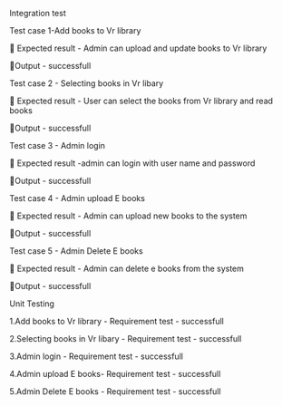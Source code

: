Integration test 

Test case 1-Add books to Vr library

 Expected result - Admin can upload and update books to Vr library

Output - successfull

Test case 2 - Selecting books in Vr libary 

 Expected result - User can select the books from Vr library and read books 

Output - successfull

Test case 3 - Admin login

 Expected result -admin can login with user name and password 

Output - successfull

Test case  4 - Admin upload E books

 Expected result - Admin can upload new books to the system

Output - successfull

Test case  5 - Admin Delete E books

 Expected result - Admin can delete e books from the  system

Output - successfull




Unit Testing 

1.Add books to Vr library - Requirement test - successfull

2.Selecting books in Vr libary - Requirement  test - successfull

3.Admin login - Requirement test - successfull

4.Admin upload E books- Requirement  test - successfull

5.Admin Delete E books - Requirement test - successfull
